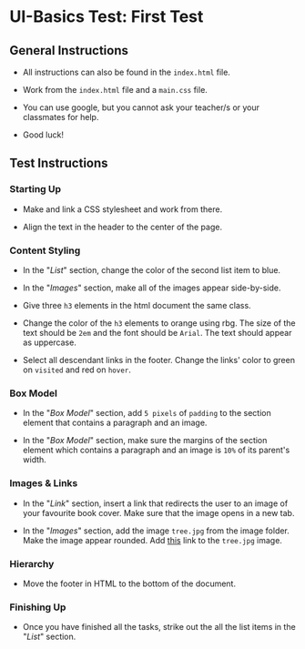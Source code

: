 # UI-Basics Test: First Test
## General Instructions
* All instructions can also be found in the `index.html` file. 

* Work from the `index.html` file and a `main.css` file.

* You can use google, but you cannot ask your teacher/s or your classmates for help. 

* Good luck! 

## Test Instructions
### Starting Up
* Make and link a CSS stylesheet and work from there.

* Align the text in the header to the center of the page.

### Content Styling 
* In the "_List_" section, change the color of the second list item to blue.

* In the "_Images_" section, make all of the images appear side-by-side.

* Give three `h3` elements in the html document the same class. 

* Change the color of the `h3` elements to orange using rbg. The size of the text should be `2em` and the font should be `Arial`. The text should appear as uppercase.

* Select all descendant links in the footer. Change the links' color to green on `visited` and red on `hover`.

### Box Model 
* In the "_Box Model_" section, add `5 pixels` of `padding` to the section element that contains a paragraph and an image.

* In the "_Box Model_" section, make sure the margins of the section element which contains a paragraph and an image is `10%` of its parent's width.

### Images & Links 
* In the "_Link_" section, insert a link that redirects the user to an image of your favourite book cover. Make sure that the image opens in a new tab.

* In the "_Images_" section, add the image `tree.jpg` from the image folder. Make the image appear rounded. Add [this](https://caseytrees.org/tree-species/) link to the `tree.jpg` image.

### Hierarchy
* Move the footer in HTML to the bottom of the document.

### Finishing Up 
* Once you have finished all the tasks, strike out the all the list items in the "_List_" section. 